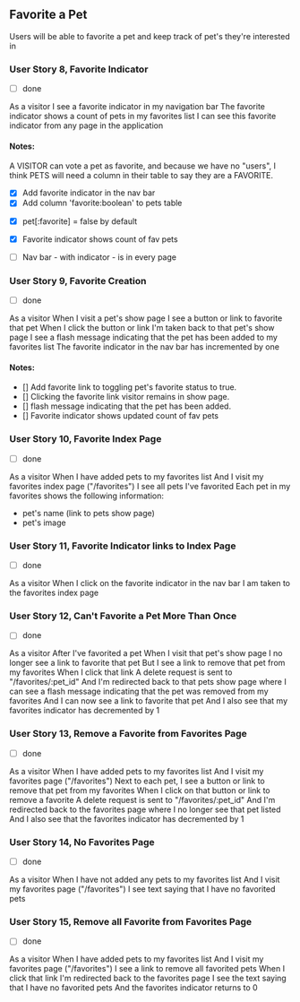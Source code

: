 ## Favorite a Pet
Users will be able to favorite a pet and keep track of pet's they're interested in


### User Story 8, Favorite Indicator
- [ ] done

As a visitor
I see a favorite indicator in my navigation bar
The favorite indicator shows a count of pets in my favorites list
I can see this favorite indicator from any page in the application

#### Notes: 

A VISITOR can vote a pet as favorite, and because we have no "users", I think PETS will need a column in their table to say they are a FAVORITE. 

  - [x] Add favorite indicator in the nav bar
  - [x] Add column 'favorite:boolean' to  pets table
  <!--rails generate migration add_favorite_to_pets favorite:boolean-->
<!--rails db:migrate-->
  - [x] pet[:favorite] = false by default
  - [x] Favorite indicator shows count of fav pets
  - [ ] Nav bar - with indicator - is in every page



### User Story 9, Favorite Creation
- [ ] done

As a visitor
When I visit a pet's show page
I see a button or link to favorite that pet
When I click the button or link
I'm taken back to that pet's show page
I see a flash message indicating that the pet has been added to my favorites list
The favorite indicator in the nav bar has incremented by one

#### Notes: 

  - [] Add favorite link to toggling pet's favorite status to true.
  - [] Clicking the favorite link visitor remains in show page.
  - [] flash message indicating that the pet has been added.
  - [] Favorite indicator shows updated count of fav pets


### User Story 10, Favorite Index Page
- [ ] done

As a visitor
When I have added pets to my favorites list
And I visit my favorites index page ("/favorites")
I see all pets I've favorited
Each pet in my favorites shows the following information:
- pet's name (link to pets show page)
- pet's image


### User Story 11, Favorite Indicator links to Index Page
- [ ] done

As a visitor
When I click on the favorite indicator in the nav bar
I am taken to the favorites index page


### User Story 12, Can't Favorite a Pet More Than Once
- [ ] done

As a visitor
After I've favorited a pet
When I visit that pet's show page
I no longer see a link to favorite that pet
But I see a link to remove that pet from my favorites
When I click that link
A delete request is sent to "/favorites/:pet_id"
And I'm redirected back to that pets show page where I can see a flash message indicating that the pet was removed from my favorites
And I can now see a link to favorite that pet
And I also see that my favorites indicator has decremented by 1


### User Story 13, Remove a Favorite from Favorites Page
- [ ] done

As a visitor
When I have added pets to my favorites list
And I visit my favorites page ("/favorites")
Next to each pet, I see a button or link to remove that pet from my favorites
When I click on that button or link to remove a favorite
A delete request is sent to "/favorites/:pet_id"
And I'm redirected back to the favorites page where I no longer see that pet listed
And I also see that the favorites indicator has decremented by 1


### User Story 14, No Favorites Page
- [ ] done

As a visitor
When I have not added any pets to my favorites list
And I visit my favorites page ("/favorites")
I see text saying that I have no favorited pets


### User Story 15, Remove all Favorite from Favorites Page
- [ ] done

As a visitor
When I have added pets to my favorites list
And I visit my favorites page ("/favorites")
I see a link to remove all favorited pets
When I click that link
I'm redirected back to the favorites page
I see the text saying that I have no favorited pets
And the favorites indicator returns to 0